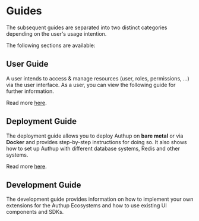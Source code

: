 # Guides
The subsequent guides are separated into two distinct categories depending on the user's usage intention.

The following sections are available:

## User Guide
A user intends to access & manage resources (user, roles, permissions, ...) via the user interface.
As a user, you can view the following guide for further information.

Read more [here](./../guide/user/index).

## Deployment Guide
The deployment guide allows you to deploy Authup on **bare metal** or via **Docker** and provides 
step-by-step instructions for doing so. 
It also shows how to set up Authup with different database systems, Redis and other systems.

Read more [here](./../guide/deployment/index).

## Development Guide

The development guide provides information on how to implement your own extensions
for the Authup Ecosystems and how to use existing UI components and SDKs.
